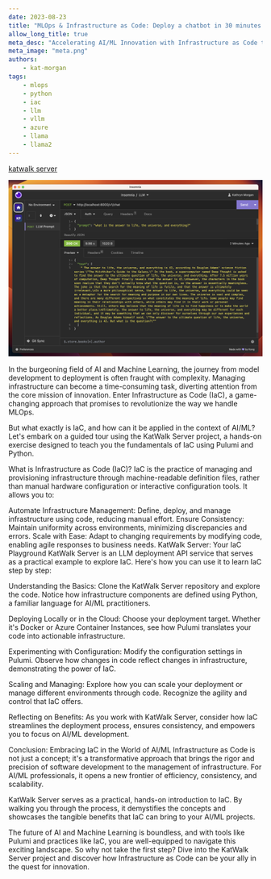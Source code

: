 ```yaml
---
date: 2023-08-23
title: "MLOps & Infrastructure as Code: Deploy a chatbot in 30 minutes or less on Microsoft Azure!"
allow_long_title: true
meta_desc: "Accelerating AI/ML Innovation with Infrastructure as Code through a Hands-On Journey to deploy your own chatbot."
meta_image: "meta.png"
authors:
    - kat-morgan
tags:
    - mlops
    - python
    - iac
    - llm
    - vllm
    - azure
    - llama
    - llama2
---
```


[katwalk server](https://github.com/usrbinkat/katwalk)

![chatbot-api-response](./chatbot-api-prompt.png)

In the burgeoning field of AI and Machine Learning, the journey from model development to deployment is often fraught with complexity. Managing infrastructure can become a time-consuming task, diverting attention from the core mission of innovation. Enter Infrastructure as Code (IaC), a game-changing approach that promises to revolutionize the way we handle MLOps.

But what exactly is IaC, and how can it be applied in the context of AI/ML? Let's embark on a guided tour using the KatWalk Server project, a hands-on exercise designed to teach you the fundamentals of IaC using Pulumi and Python.

What is Infrastructure as Code (IaC)?
IaC is the practice of managing and provisioning infrastructure through machine-readable definition files, rather than manual hardware configuration or interactive configuration tools. It allows you to:

Automate Infrastructure Management: Define, deploy, and manage infrastructure using code, reducing manual effort.
Ensure Consistency: Maintain uniformity across environments, minimizing discrepancies and errors.
Scale with Ease: Adapt to changing requirements by modifying code, enabling agile responses to business needs.
KatWalk Server: Your IaC Playground
KatWalk Server is an LLM deployment API service that serves as a practical example to explore IaC. Here's how you can use it to learn IaC step by step:

Understanding the Basics: Clone the KatWalk Server repository and explore the code. Notice how infrastructure components are defined using Python, a familiar language for AI/ML practitioners.

Deploying Locally or in the Cloud: Choose your deployment target. Whether it's Docker or Azure Container Instances, see how Pulumi translates your code into actionable infrastructure.

Experimenting with Configuration: Modify the configuration settings in Pulumi. Observe how changes in code reflect changes in infrastructure, demonstrating the power of IaC.

Scaling and Managing: Explore how you can scale your deployment or manage different environments through code. Recognize the agility and control that IaC offers.

Reflecting on Benefits: As you work with KatWalk Server, consider how IaC streamlines the deployment process, ensures consistency, and empowers you to focus on AI/ML development.

Conclusion: Embracing IaC in the World of AI/ML
Infrastructure as Code is not just a concept; it's a transformative approach that brings the rigor and precision of software development to the management of infrastructure. For AI/ML professionals, it opens a new frontier of efficiency, consistency, and scalability.

KatWalk Server serves as a practical, hands-on introduction to IaC. By walking you through the process, it demystifies the concepts and showcases the tangible benefits that IaC can bring to your AI/ML projects.

The future of AI and Machine Learning is boundless, and with tools like Pulumi and practices like IaC, you are well-equipped to navigate this exciting landscape. So why not take the first step? Dive into the KatWalk Server project and discover how Infrastructure as Code can be your ally in the quest for innovation.